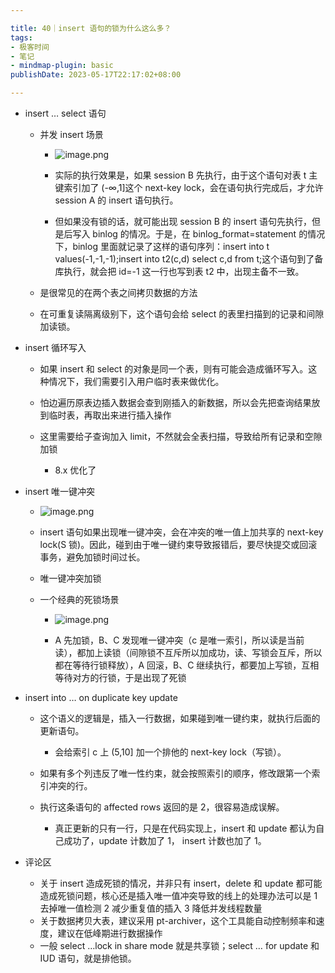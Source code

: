 ```yaml
---

title: 40｜insert 语句的锁为什么这么多？
tags:
- 极客时间
- 笔记
- mindmap-plugin: basic
publishDate: 2023-05-17T22:17:02+08:00

---
```


- insert … select 语句

  - 并发 insert 场景
    - ![image.png](https://cdn.jsdelivr.net/gh/11ze/static/images/mysql45-40-1.png)


    - 实际的执行效果是，如果 session B 先执行，由于这个语句对表 t 主键索引加了 (-∞,1]这个 next-key lock，会在语句执行完成后，才允许 session A 的 insert 语句执行。
    - 但如果没有锁的话，就可能出现 session B 的 insert 语句先执行，但是后写入 binlog 的情况。于是，在 binlog_format=statement 的情况下，binlog 里面就记录了这样的语句序列：insert into t values(-1,-1,-1);insert into t2(c,d) select c,d from t;这个语句到了备库执行，就会把 id=-1 这一行也写到表 t2 中，出现主备不一致。

  - 是很常见的在两个表之间拷贝数据的方法
  - 在可重复读隔离级别下，这个语句会给 select 的表里扫描到的记录和间隙加读锁。

- insert 循环写入

  - 如果 insert 和 select 的对象是同一个表，则有可能会造成循环写入。这种情况下，我们需要引入用户临时表来做优化。
  - 怕边遍历原表边插入数据会查到刚插入的新数据，所以会先把查询结果放到临时表，再取出来进行插入操作
  - 这里需要给子查询加入 limit，不然就会全表扫描，导致给所有记录和空隙加锁

    - 8.x 优化了

- insert 唯一键冲突
  - ![image.png](https://cdn.jsdelivr.net/gh/11ze/static/images/mysql45-40-2.png)


  - insert 语句如果出现唯一键冲突，会在冲突的唯一值上加共享的 next-key lock(S 锁)。因此，碰到由于唯一键约束导致报错后，要尽快提交或回滚事务，避免加锁时间过长。
  - 唯一键冲突加锁
  - 一个经典的死锁场景
    - ![image.png](https://cdn.jsdelivr.net/gh/11ze/static/images/mysql45-40-3.png)


    - A 先加锁，B、C 发现唯一键冲突（c 是唯一索引，所以读是当前读），都加上读锁（间隙锁不互斥所以加成功，读、写锁会互斥，所以都在等待行锁释放），A 回滚，B、C 继续执行，都要加上写锁，互相等待对方的行锁，于是出现了死锁

- insert into … on duplicate key update

  - 这个语义的逻辑是，插入一行数据，如果碰到唯一键约束，就执行后面的更新语句。

    - 会给索引 c 上 (5,10] 加一个排他的 next-key lock（写锁）。

  - 如果有多个列违反了唯一性约束，就会按照索引的顺序，修改跟第一个索引冲突的行。
  - 执行这条语句的 affected rows 返回的是 2，很容易造成误解。

    - 真正更新的只有一行，只是在代码实现上，insert 和 update 都认为自己成功了，update 计数加了 1， insert 计数也加了 1。

- 评论区

  - 关于 insert 造成死锁的情况，并非只有 insert，delete 和 update 都可能造成死锁问题，核心还是插入唯一值冲突导致的线上的处理办法可以是 1 去掉唯一值检测 2 减少重复值的插入 3 降低并发线程数量
  - 关于数据拷贝大表，建议采用 pt-archiver，这个工具能自动控制频率和速度，建议在低峰期进行数据操作
  - 一般 select …lock in share mode 就是共享锁；select … for update 和 IUD 语句，就是排他锁。

